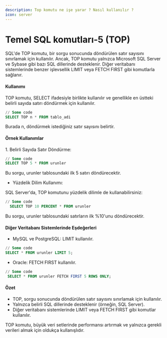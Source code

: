 ```yaml
---
description: Top komutu ne işe yarar ? Nasıl kullanılır ?
icon: server
---
```


# Temel SQL komutları-5 (TOP)

SQL'de TOP komutu, bir sorgu sonucunda döndürülen satır sayısını sınırlamak için kullanılır. Ancak, TOP komutu yalnızca Microsoft SQL Server ve Sybase gibi bazı SQL dillerinde desteklenir. Diğer veritabanı sistemlerinde benzer işlevsellik LIMIT veya FETCH FIRST gibi komutlarla sağlanır.

#### Kullanımı

TOP komutu, SELECT ifadesiyle birlikte kullanılır ve genellikle en üstteki belirli sayıda satırı döndürmek için kullanılır.

```sql
// Some code
SELECT TOP n * FROM tablo_adi
```

Burada n, döndürmek istediğiniz satır sayısını belirtir.

#### Örnek Kullanımlar

1\. Belirli Sayıda Satır Döndürme:  &#x20;

```sql
// Some code
SELECT TOP 5 * FROM urunler
```

Bu sorgu, urunler tablosundaki ilk 5 satırı döndürecektir.

* Yüzdelik Dilim Kullanımı:

SQL Server'da, TOP komutunu yüzdelik dilimle de kullanabilirsiniz:&#x20;

```sql
// Some code
  SELECT TOP 10 PERCENT * FROM urunler
```

Bu sorgu, urunler tablosundaki satırların ilk %10'unu döndürecektir.

#### Diğer Veritabanı Sistemlerinde Eşdeğerleri

* MySQL ve PostgreSQL: LIMIT kullanılır. &#x20;

```sql
// Some code
SELECT * FROM urunler LIMIT 5;
```

* Oracle: FETCH FIRST kullanılır.&#x20;

```sql
// Some code
 SELECT * FROM urunler FETCH FIRST 5 ROWS ONLY;
```

#### Özet

* TOP, sorgu sonucunda döndürülen satır sayısını sınırlamak için kullanılır.
* Yalnızca belirli SQL dillerinde desteklenir (örneğin, SQL Server).
* Diğer veritabanı sistemlerinde LIMIT veya FETCH FIRST gibi komutlar kullanılır.

TOP komutu, büyük veri setlerinde performansı artırmak ve yalnızca gerekli verileri almak için oldukça kullanışlıdır.
